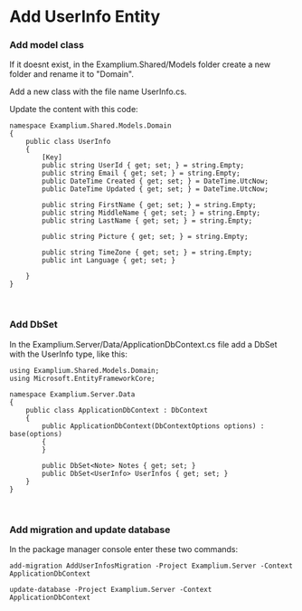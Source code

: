 # Add UserInfo Entity

### Add model class

If it doesnt exist, in the Examplium.Shared/Models folder create a new folder and rename it to "Domain".

Add a new class with the file name UserInfo.cs.

Update the content with this code:
```
namespace Examplium.Shared.Models.Domain
{
    public class UserInfo
    {
        [Key]
        public string UserId { get; set; } = string.Empty;
        public string Email { get; set; } = string.Empty;
        public DateTime Created { get; set; } = DateTime.UtcNow;
        public DateTime Updated { get; set; } = DateTime.UtcNow;

        public string FirstName { get; set; } = string.Empty;
        public string MiddleName { get; set; } = string.Empty;
        public string LastName { get; set; } = string.Empty;

        public string Picture { get; set; } = string.Empty;

        public string TimeZone { get; set; } = string.Empty;
        public int Language { get; set; }

    }
}
```

<br/>

### Add DbSet

In the Examplium.Server/Data/ApplicationDbContext.cs file add a DbSet with the UserInfo type, like this:
```
using Examplium.Shared.Models.Domain;
using Microsoft.EntityFrameworkCore;

namespace Examplium.Server.Data
{
    public class ApplicationDbContext : DbContext
    {
        public ApplicationDbContext(DbContextOptions options) : base(options)
        {
        }

        public DbSet<Note> Notes { get; set; }
        public DbSet<UserInfo> UserInfos { get; set; }
    }
}
```

<br/>

### Add migration and update database

In the package manager console enter these two commands:
```
add-migration AddUserInfosMigration -Project Examplium.Server -Context ApplicationDbContext
```

```
update-database -Project Examplium.Server -Context ApplicationDbContext
```
<br/>
